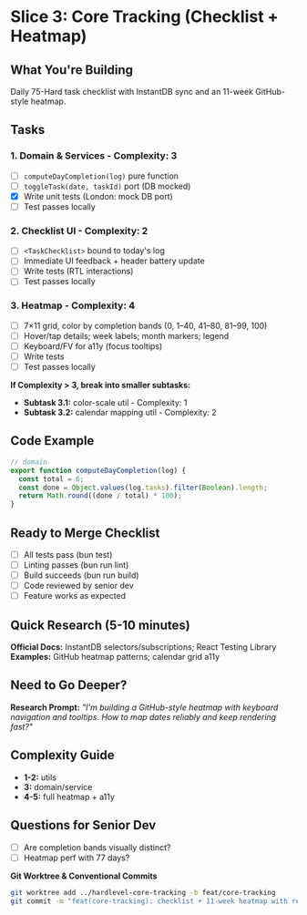 # Slice 3: Core Tracking (Checklist + Heatmap)

## What You're Building

Daily 75-Hard task checklist with InstantDB sync and an 11-week GitHub-style heatmap.

## Tasks

### 1. Domain & Services - Complexity: 3

- [ ] `computeDayCompletion(log)` pure function
- [ ] `toggleTask(date, taskId)` port (DB mocked)
- [x] Write unit tests (London: mock DB port)
- [ ] Test passes locally

### 2. Checklist UI - Complexity: 2

- [ ] `<TaskChecklist>` bound to today's log
- [ ] Immediate UI feedback + header battery update
- [ ] Write tests (RTL interactions)
- [ ] Test passes locally

### 3. Heatmap - Complexity: 4

- [ ] 7×11 grid, color by completion bands (0, 1–40, 41–80, 81–99, 100)
- [ ] Hover/tap details; week labels; month markers; legend
- [ ] Keyboard/FV for a11y (focus tooltips)
- [ ] Write tests
- [ ] Test passes locally

**If Complexity > 3, break into smaller subtasks:**

- **Subtask 3.1:** color-scale util - Complexity: 1
- **Subtask 3.2:** calendar mapping util - Complexity: 2

## Code Example

```javascript
// domain
export function computeDayCompletion(log) {
  const total = 6;
  const done = Object.values(log.tasks).filter(Boolean).length;
  return Math.round((done / total) * 100);
}
```

## Ready to Merge Checklist

- [ ] All tests pass (bun test)
- [ ] Linting passes (bun run lint)
- [ ] Build succeeds (bun run build)
- [ ] Code reviewed by senior dev
- [ ] Feature works as expected

## Quick Research (5-10 minutes)

**Official Docs:** InstantDB selectors/subscriptions; React Testing Library  
**Examples:** GitHub heatmap patterns; calendar grid a11y

## Need to Go Deeper?

**Research Prompt:** _"I'm building a GitHub-style heatmap with keyboard navigation and tooltips. How to map dates reliably and keep rendering fast?"_

## Complexity Guide

- **1-2:** utils
- **3:** domain/service
- **4-5:** full heatmap + a11y

## Questions for Senior Dev

- [ ] Are completion bands visually distinct?
- [ ] Heatmap perf with 77 days?

**Git Worktree & Conventional Commits**

```bash
git worktree add ../hardlevel-core-tracking -b feat/core-tracking
git commit -m "feat(core-tracking): checklist + 11-week heatmap with realtime sync"
```
